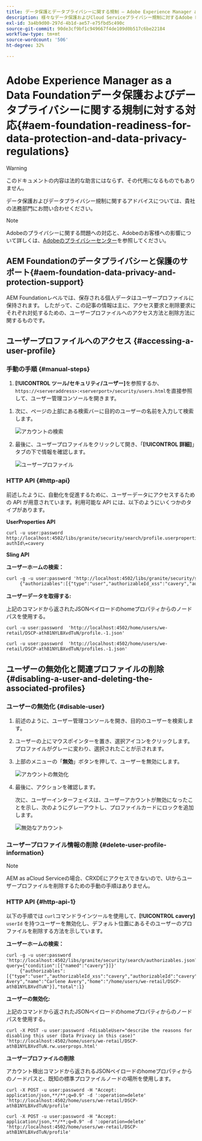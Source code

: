 ```yaml
---
title: データ保護とデータプライバシーに関する規制 — Adobe Experience Manager as a Data Foundation Readiness
description: 様々なデータ保護およびCloud Serviceプライバシー規制に対するAdobe Experience Manager as a Data Foundationのサポートについて説明します。EU一般データ保護規則(GDPR)、カリフォルニア州消費者プライバシー法、新しいAEM as a Cloud Serviceプロジェクトを実装する際の準拠方法を含みます。
exl-id: 3a4b9d00-297d-4b1d-ae57-e75fbd5c490c
source-git-commit: 90de3cf9bf1c949667f4de109d0b517c6be22184
workflow-type: tm+mt
source-wordcount: '506'
ht-degree: 32%

---
```


# Adobe Experience Manager as a Data Foundationデータ保護およびデータプライバシーに関する規制に対する対応{#aem-foundation-readiness-for-data-protection-and-data-privacy-regulations}

>[!WARNING]
>
>このドキュメントの内容は法的な助言にはならず、その代用になるものでもありません。
>
>データ保護およびデータプライバシー規制に関するアドバイスについては、貴社の法務部門にお問い合わせください。

>[!NOTE]
>
>Adobeのプライバシーに関する問題への対応と、Adobeのお客様への影響について詳しくは、[Adobeのプライバシーセンター](https://www.adobe.com/privacy.html)を参照してください。

## AEM Foundationのデータプライバシーと保護のサポート{#aem-foundation-data-privacy-and-protection-support}

AEM Foundationレベルでは、保存される個人データはユーザープロファイルに保持されます。 したがって、この記事の情報は主に、アクセス要求と削除要求にそれぞれ対処するための、ユーザープロファイルへのアクセス方法と削除方法に関するものです。

## ユーザープロファイルへのアクセス {#accessing-a-user-profile}

### 手動の手順 {#manual-steps}

1. **[!UICONTROL ツール/セキュリティ/ユーザー]**&#x200B;を参照するか、`https://<serveraddress>:<serverport>/security/users.html`を直接参照して、ユーザー管理コンソールを開きます。

<!--
   ![useradmin2](assets/useradmin2.png)
-->

1. 次に、ページの上部にある検索バーに目的のユーザーの名前を入力して検索します。

   ![アカウントの検索](assets/dpp-foundation-01.png)

1. 最後に、ユーザープロファイルをクリックして開き、「**[!UICONTROL 詳細]**」タブの下で情報を確認します。

   ![ユーザープロファイル](assets/dpp-foundation-02.png)

### HTTP API {#http-api}

前述したように、自動化を促進するために、ユーザーデータにアクセスするための API が用意されています。利用可能な API には、以下のようにいくつかのタイプがあります。

**UserProperties API**

```shell
curl -u user:password http://localhost:4502/libs/granite/security/search/profile.userproperties.json\?authId\=cavery
```

**Sling API**

**ユーザーホームの検索：**

```xml
curl -g -u user:password 'http://localhost:4502/libs/granite/security/search/authorizables.json?query={"condition":[{"named":"cavery"}]}'
     {"authorizables":[{"type":"user","authorizableId_xss":"cavery","authorizableId":"cavery","name_xss":"Carlene Avery","name":"Carlene Avery","home":"/home/users/we-retail/DSCP-athB1NYLBXvdTuN"}],"total":1}
```

**ユーザーデータを取得する:**

上記のコマンドから返されたJSONペイロードのhomeプロパティからのノードパスを使用する。

```shell
curl -u user:password  'http://localhost:4502/home/users/we-retail/DSCP-athB1NYLBXvdTuN/profile.-1.json'
```

```shell
curl -u user:password  'http://localhost:4502/home/users/we-retail/DSCP-athB1NYLBXvdTuN/profiles.-1.json'
```

## ユーザーの無効化と関連プロファイルの削除 {#disabling-a-user-and-deleting-the-associated-profiles}

### ユーザーの無効化 {#disable-user}

1. 前述のように、ユーザー管理コンソールを開き、目的のユーザーを検索します。
2. ユーザーの上にマウスポインターを置き、選択アイコンをクリックします。プロファイルがグレーに変わり、選択されたことが示されます。

3. 上部のメニューの「**無効**」ボタンを押して、ユーザーを無効にします。

   ![アカウントの無効化](assets/dpp-foundation-03.png)

4. 最後に、アクションを確認します。

   次に、ユーザーインターフェイスは、ユーザーアカウントが無効になったことを示し、次のようにグレーアウトし、プロファイルカードにロックを追加します。

   ![無効なアカウント](assets/dpp-foundation-04.png)

### ユーザープロファイル情報の削除 {#delete-user-profile-information}

>[!NOTE]
>
>AEM as aCloud Serviceの場合、CRXDEにアクセスできないので、UIからユーザープロファイルを削除するための手動の手順はありません。

### HTTP API {#http-api-1}

以下の手順では `curl`コマンドラインツールを使用して、**[!UICONTROL cavery]** `userId` を持つユーザーを無効化し、デフォルト位置にあるそのユーザーのプロファイルを削除する方法を示しています。

**ユーザーホームの検索：**

```shell
curl -g -u user:password 'http://localhost:4502/libs/granite/security/search/authorizables.json?query={"condition":[{"named":"cavery"}]}'
     {"authorizables":[{"type":"user","authorizableId_xss":"cavery","authorizableId":"cavery","name_xss":"Carlene Avery","name":"Carlene Avery","home":"/home/users/we-retail/DSCP-athB1NYLBXvdTuN"}],"total":1}
```

**ユーザーの無効化:**

上記のコマンドから返されたJSONペイロードのhomeプロパティからのノードパスを使用する。

```shell
curl -X POST -u user:password -FdisableUser="describe the reasons for disabling this user (Data Privacy in this case)" 'http://localhost:4502/home/users/we-retail/DSCP-athB1NYLBXvdTuN.rw.userprops.html'
```

**ユーザープロファイルの削除**

アカウント検出コマンドから返されるJSONペイロードのhomeプロパティからのノードパスと、既知の標準プロファイルノードの場所を使用します。

```shell
curl -X POST -u user:password -H "Accept: application/json,**/**;q=0.9" -d ':operation=delete' 'http://localhost:4502/home/users/we-retail/DSCP-athB1NYLBXvdTuN/profile'
```

```shell
curl -X POST -u user:password -H "Accept: application/json,**/**;q=0.9" -d ':operation=delete' 'http://localhost:4502/home/users/we-retail/DSCP-athB1NYLBXvdTuN/profile'
```
